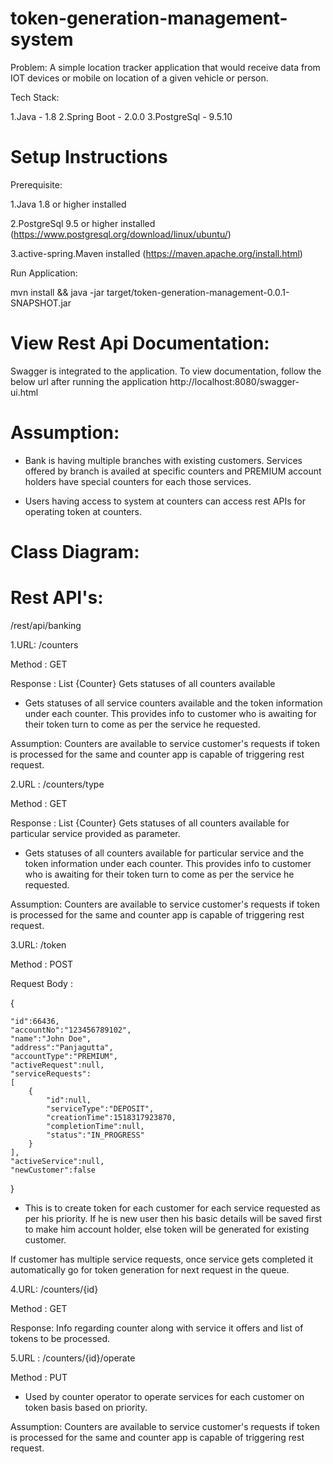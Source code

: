 # token-generation-management-system

Problem: A simple location tracker application that would receive data from IOT devices or mobile on location of a given vehicle or person.

Tech Stack:

1.Java - 1.8
2.Spring Boot - 2.0.0
3.PostgreSql - 9.5.10

# Setup Instructions
Prerequisite:

1.Java 1.8 or higher installed

2.PostgreSql 9.5 or higher installed (https://www.postgresql.org/download/linux/ubuntu/)

3.active-spring.Maven installed (https://maven.apache.org/install.html)

Run Application:

mvn install && java -jar target/token-generation-management-0.0.1-SNAPSHOT.jar

# View Rest Api Documentation:
Swagger is integrated to the application. To view documentation, follow the below url after running the application http://localhost:8080/swagger-ui.html

# Assumption:
- Bank is having multiple branches with existing customers. Services offered by branch is availed at specific counters and PREMIUM account holders have special counters for each those services.
 
- Users having access to system at counters can access rest APIs for operating token at counters.

# Class Diagram:

# Rest API's:
/rest/api/banking

1.URL: /counters

Method : GET 

Response : List {Counter} Gets statuses of all counters available

- Gets statuses of all service counters available and the token information under each counter. This provides info to customer who is awaiting for their token turn to come as per the service he requested.

Assumption: Counters are available to service customer's requests if token is processed for the same and counter app is capable of triggering rest request.

2.URL : /counters/type 

Method : GET 

Response : List {Counter} Gets statuses of all counters available for particular service provided as parameter.

- Gets statuses of all counters available for particular service and the token information under each counter. This provides info to customer who is awaiting for their token turn to come as per the service he requested.

Assumption: Counters are available to service customer's requests if token is processed for the same and counter app is capable of triggering rest request.

3.URL: /token

Method : POST 

Request Body : 

{ 

	"id":66436,
	"accountNo":"123456789102",
	"name":"John Doe",
	"address":"Panjagutta",
	"accountType":"PREMIUM",
	"activeRequest":null,
	"serviceRequests":
	[
		{
			"id":null,
			"serviceType":"DEPOSIT",
			"creationTime":1518317923870,
			"completionTime":null,
			"status":"IN_PROGRESS"
		}
	],
	"activeService":null,
	"newCustomer":false

} 


- This is to create token for each customer for each service requested as per his priority. If he is new user then his basic details will be saved first to make him account holder, else token will be generated for existing customer.


If customer has multiple service requests, once service gets completed it automatically go for token generation for next request in the queue.

4.URL: /counters/{id}

Method : GET 

Response: Info regarding counter along with service it offers and list of tokens to be processed.

5.URL : /counters/{id}/operate

Method : PUT 

- Used by counter operator to operate services for each customer on token basis based on priority.

Assumption: Counters are available to service customer's requests if token is processed for the same and counter app is capable of triggering rest request.


 
